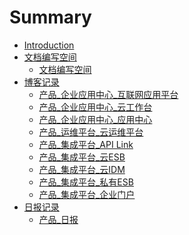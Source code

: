 # Summary

* [Introduction](README.md)
* [文档编写空间]()
    * [文档编写空间](_file/wen-dang-bian-xie-kong-jian.md)
* [博客记录]()
    * [产品_企业应用中心_互联网应用平台](_posts/2017-06-19-appcenter_app_platform.md)
    * [产品_企业应用中心_云工作台](_posts/2017-06-20-appcenter_cloud_workbench.md)
    * [产品_企业应用中心_应用中心](_posts/2017-06-20-appcenter_apps.md)
    * [产品_运维平台_云运维平台](_posts/2017-06-19-cloud_oper_mainte_platform.md)
    * [产品_集成平台_API Link](_posts/2017-06-19-integration_api.md)
    * [产品_集成平台_云ESB](_posts/2017-06-19-integration_cloud_esb.md)
    * [产品_集成平台_云IDM](_posts/2017-06-19-integration_cloud_idm.md)
    * [产品_集成平台_私有ESB](_posts/2017-06-19-integration_esb.md)
    * [产品_集成平台_企业门户](_posts/2017-06-19-integration_portal.md)
* [日报记录]()   
    * [产品_日报](_posts/2017-06-20-day_report_cxz.md)


